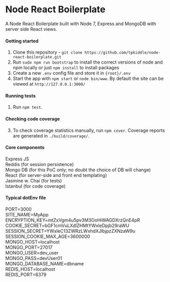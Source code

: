 # Node React Boilerplate
A Node React Boilerplate built with Node 7, Express and MongoDB with server side React views.

#### Getting started
1. Clone this repository - `git clone https://github.com/tpkiddle/node-react-boilerplate.git`
2. Run `sudo npm run bootstrap` to install the correct versions of node and npm locally or just `npm install` to install packages
3. Create a new `.env` config file and store it in `{root}/.env`
4. Start the app with `npm start` or `node bin/www`. By default the site can be viewed at `http://127.0.0.1:3000/`

#### Running tests
1. Run `npm test`.

#### Checking code coverage
3. To check coverage statistics manually, run `npm cover`. Coverage reports are generated in `./build/coverage/`.


#### Core components
Express JS<br />
Reddis (for session persistence)<br />
Mongo DB (for this PoC only; no doubt the choice of DB will change)<br />
React (for server-side and front end templating)<br />
Jasmine w. Chai (for tests)<br />
Istanbul (for code coverage)<br />

#### Typical dotEnv file
PORT=3000 <br />
SITE_NAME=MyApp <br />
ENCRYPTION_KEY=mtZxVgm4u5pv3M3OoHiWAGDXrzQnE4pR <br />
COOKIE_SECRET=bGF1cmVuLXdlZHMtYWxleDpjb29raWU <br />
SESSION_SECRET=YWxleC13ZWRzLWxhdXJlbjpzZXNzaW9u <br />
SESSION_COOKIE_MAX_AGE=3600000 <br />
MONGO_HOST=localhost <br />
MONGO_PORT=27017 <br />
MONGO_USER=dev_user <br />
MONGO_PASS=devUser01 <br />
MONGO_DATABASE_NAME=dbname <br />
REDIS_HOST=localhost <br />
REDIS_PORT=6379 <br />
